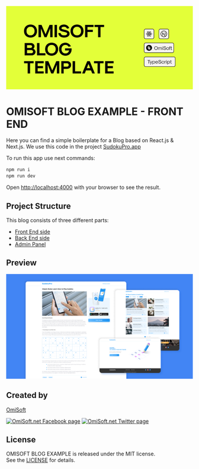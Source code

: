 <img src="./images/cover.png" alt="OMISOFT BLOG EXAMPLE - FRONT END" width="800">

# OMISOFT BLOG EXAMPLE - FRONT END

Here you can find a simple boilerplate for a Blog based on React.js & Next.js. We use this code in the project [SudokuPro.app](https://sudokupro.app)

To run this app use next commands:

```bash
npm run i
npm run dev
```

Open [http://localhost:4000](http://localhost:4000) with your browser to see the result.

## Project Structure

This blog consists of three different parts:

- [Front End side](https://github.com/OmiSoftNet/omisoft-blog-template-front)
- [Back End side](https://github.com/OmiSoftNet/omisoft-blog-template-back)
- [Admin Panel](https://github.com/OmiSoftNet/omisoft-blog-template-admin)

## Preview

<img src="./images/screen.png" alt="Preview" width="800">

## Created by
[OmiSoft](https://omisoft.net/?utm_source=github&utm_medium=social)

[![OmiSoft.net Facebook page][1.1]][1]
[![OmiSoft.net Twitter page][2.1]][2]

[1]: http://www.facebook.com/omisoftnet
[2]: http://www.twitter.com/omisoftnet

[1.1]: http://i.imgur.com/fep1WsG.png (OmiSoft.net Facebook page)
[2.1]: http://i.imgur.com/wWzX9uB.png (OmiSoft.net Twitter page)

## License
OMISOFT BLOG EXAMPLE is released under the MIT license.  
See the [LICENSE](./LICENSE.md) for details.
